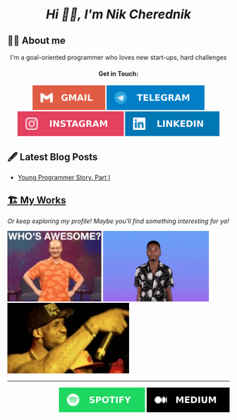 <h1 float="left" align="center"><em>Hi 🖖🏿, I'm Nik Cherednik</em></h1>

## 🧑🏻 About me
<!-- <img width="300" align="right" src="./MyPhoto.png"> -->
<p align="center">I'm a goal-oriented programmer who loves new start-ups, hard challenges</p>

<h4 align="center">Get in Touch:</h4>

<p align="center">
  <a href="mailto:ighosta9@gmail.com"><img src="./social-icons/icon-gmail.svg"></a>
  <a href="https://t.me/kolyandev"><img src="./social-icons/icon-telegram.svg"></a>
  <a href="https://instagram.com/mesa_us"><img src="./social-icons/icon-instagram.svg"></a>
  <a href="https://linkedin.com/in/nikolay-cherednik-78a244207"><img src="./social-icons/icon-linkedin.svg"></a>
</p>

## 🖋 Latest Blog Posts
- [Young Programmer Story. Part I](https://kolyandev.medium.com/young-programmer-story-part-one-75eace79ffdf)

<!--
## Education 🎓
### High School (2019 - 2021)
## Certificates/Awards 📄
## 🗻 Experience
### [<img src="./job-icons/icon-practicum.png" align="left" width="24">Practicum by Yandex](https://practicum.yandex.com) (June 2020 - Present)
- <b>Position: </b>Content Manager of Front-End Programme
- <b>Experience: </b>10 months
- <details open>
  <summary><b>Description</b></summary>
  to be continued</details>
### [<img src="./job-icons/icon-htmlacademy.png" align="left" width="24">HTML Academy](https://htmlacademy.ru) (January 2020 - October 2020)
- <b>Position: </b>Middle Front-End Mentor
- <b>Experience: </b>10 months
- <details open>
  <summary><b>Description</b></summary>
  to be continued</details>
### <img src="./job-icons/icon-freelance.png" align="left" width="24">Freelance (December 2017 - January 2020)
- <b>Position: </b>Junior Front-End Developer
- <b>Experience: </b>2 years 2 months
- <details open>
  <summary><b>Description</b></summary>
  to be continued</details>
## 🎯 Hard Skills
### Languages & Tools
<img src="./stack-icons/icon-cpp.svg"> <img src="./stack-icons/icon-csharp.svg"> <img src="./stack-icons/icon-git.svg"> <img src="./stack-icons/icon-html.svg"> <img src="./stack-icons/icon-css.svg">  
<img src="./stack-icons/icon-js.svg"> <img src="./stack-icons/icon-sass.svg"> <img src="./stack-icons/icon-webpack.svg">  
<img src="./stack-icons/icon-bootstrap.svg"> <img src="./stack-icons/icon-vue.svg"> <img src="./stack-icons/icon-react.svg"> <img src="./stack-icons/icon-dotnet.svg">
### Softwares
<img src="./software-icons/icon-rider.svg"> <img src="./software-icons/icon-vscode.svg"> <img src="./software-icons/icon-figma.svg">  
<img src="./software-icons/icon-unity.svg"> <img src="./software-icons/icon-ue.svg"> <img src="./software-icons/icon-blender.svg">
### Principles & Concepts
**BEM 🥚 OOP 🥚 DRY 🥚 SOLID**
## 🥋 Soft Skills
📆 Time Management 🏅 Good Listener & Word-Player 🥅 Experienced Team-Player  
🗽 High-Motivated 🏰 Goal-Oriented 🔋 Capable Employee 🔢 Mathematics
## ⏩ I'm Currently...
- Learning C#/C++
- Learning and practicing new principles, concepts, like SOLID, DRY, Unit-Tests, on pet projects...
- ...Or problem solving on platforms like Codewars, HackerRank
- Playing games sometimes
- Working on my portfolio
- Doing sport
- Contributing another open-source project
- Ending a High School in Russia
- Learning English
- Dreaming about living and working in the US or Europe
- **Looking for a good job opportunity 😉**
-->

## [🏗 My Works](https://github.com/kolyandev/MyWorks)
*Or keep exploring my profile!*
*Maybe you'll find something interesting for ya!*

<img src="./support-gifs/whoisawesome.webp" height="160"> <img src="./support-gifs/youreawesome.webp" height="160"> <img src="./support-gifs/heallows.webp" height="160">

---

<p align="right">
  <a href="https://open.spotify.com/user/ft3pan164rcmlcyge2emy01a1"><img src="./social-icons/icon-spotify.svg"></a>
  <a href="https://kolyandev.medium.com/"><img src="./social-icons/icon-medium.svg"></a>
</p>
